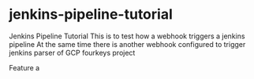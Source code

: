 # jenkins-pipeline-tutorial
Jenkins Pipeline Tutorial
 This is to test how a webhook triggers a jenkins pipeline
 At the same time there is another webhook configured to trigger jenkins parser of GCP fourkeys project 

Feature a
